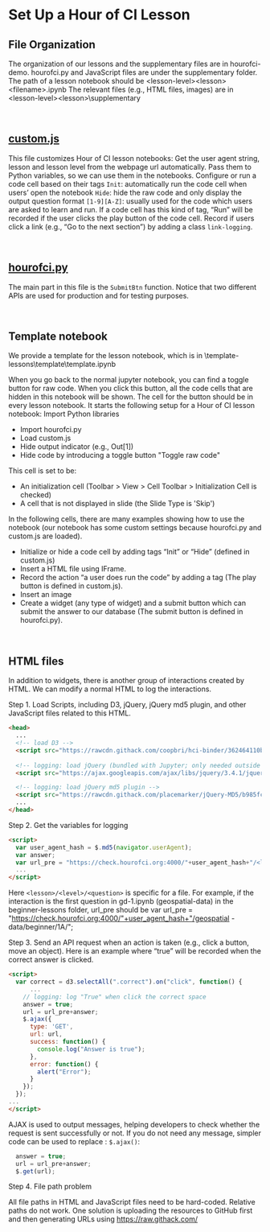 # Set Up a Hour of CI Lesson

## File Organization
The organization of our lessons and the supplementary files are in hourofci-demo.
hourofci.py and JavaScript files are under the supplementary folder.
The path of a lesson notebook should be \<lesson-level>\<lesson>\<filename>.ipynb
The relevant files (e.g., HTML files, images) are in  \<lesson-level>\<lesson>\supplementary   

<br>

## [custom.js](./supplementary/js/custom.js)
This file customizes Hour of CI lesson notebooks:
Get the user agent string, lesson and lesson level from the webpage url automatically.
Pass them to Python variables, so we can use them in the notebooks.
Configure or run a code cell based on their tags 
`Init`: automatically run the code cell when users’ open the notebook
`Hide`: hide the raw code and only display the output
question format `[1-9][A-Z]`: usually used for the code which users are asked to learn and run. If a code cell has this kind of tag, “Run” will be recorded if the user clicks the play button of the code cell.
Record if users click a link (e.g., “Go to the next section”) by adding a class `link-logging`.

<br>

## [hourofci.py](./supplementary/hourofci.py)
The main part in this file is the `SubmitBtn` function. Notice that two different APIs are used for production and for testing purposes.

<br>

## Template notebook
We provide a template for the lesson notebook, which is in \template-lessons\template\template.ipynb

When you go back to the normal jupyter notebook, you can find a toggle button for raw code. When you click this button, all the code cells that are hidden in this notebook will be shown. The cell for the button should be in every lesson notebook. It starts the following setup for a Hour of CI lesson notebook:
Import Python libraries  
* Import hourofci.py
* Load custom.js 
* Hide output indicator (e.g., Out[1])
* Hide code by introducing a toggle button "Toggle raw code"  

This cell is set to be:  
* An initialization cell (Toolbar > View > Cell Toolbar > Initialization Cell is checked)
* A cell that is not displayed in slide (the Slide Type is 'Skip')

In the following cells, there are many examples showing how to use the notebook (our notebook has some custom settings because hourofci.py and custom.js are loaded).  
* Initialize or hide a code cell by adding tags “Init” or “Hide” (defined in custom.js)
* Insert a HTML file using IFrame.
* Record the action “a user does run the code” by adding a tag (The play button is defined in custom.js).
* Insert an image
* Create a widget (any type of widget) and a submit button which can submit the answer to our database (The submit button is defined in hourofci.py).  

<br>

## HTML files
In addition to widgets, there is another group of interactions created by HTML. We can modify a normal HTML to log the interactions.

Step 1. Load Scripts, including D3, jQuery, jQuery md5 plugin, and other JavaScript files related to this HTML.

```html
<head>
  ...
  <!-- load D3 -->
  <script src="https://rawcdn.githack.com/coopbri/hci-binder/362464110b5273593e9fdd1dc1c0ae3e4f1da224/lib/d3.min.js"></script>
    
  <!-- logging: load jQuery (bundled with Jupyter; only needed outside of Jupyter) -->
  <script src="https://ajax.googleapis.com/ajax/libs/jquery/3.4.1/jquery.min.js"></script>

  <!-- logging: load jQuery md5 plugin -->
  <script src="https://rawcdn.githack.com/placemarker/jQuery-MD5/b985fce4e867773e5fb7a29b4fb5df74c53595d0/jquery.md5.js"></script>
  ...
</head>
```

Step 2. Get the variables for logging

```html
<script>  
  var user_agent_hash = $.md5(navigator.userAgent);
  var answer;
  var url_pre = "https://check.hourofci.org:4000/"+user_agent_hash+"/<lesson>/<level>/<question>/";
  ...
</script>  
```

Here `<lesson>/<level>/<question>` is specific for a file. For example, if the interaction is the first question in gd-1.ipynb (geospatial-data) in the beginner-lessons folder, url_pre should be 
var url_pre = "https://check.hourofci.org:4000/"+user_agent_hash+"/geospatial -data/beginner/1A/";

Step 3. Send an API request when an action is taken (e.g., click a button, move an object). Here is an example where “true” will be recorded when the correct answer is clicked.

```html
<script> 
  var correct = d3.selectAll(".correct").on("click", function() {
	  ...
    // logging: log "True" when click the correct space
    answer = true;
    url = url_pre+answer;
    $.ajax({
      type: 'GET',
      url: url,
      success: function() {
        console.log("Answer is true");
      },
      error: function() {
        alert("Error");
      }
    });
  });
...
</script>
```

AJAX is used to output messages, helping developers to check whether the request is sent successfully or not. If you do not need any message, simpler code can be used to replace : `$.ajax()`:

```javascript
  answer = true;
  url = url_pre+answer;
  $.get(url);
```

Step 4. File path problem

All file paths in HTML and JavaScript files need to be hard-coded. Relative paths do not work. One solution is uploading the resources to GitHub first and then generating URLs using https://raw.githack.com/ 
